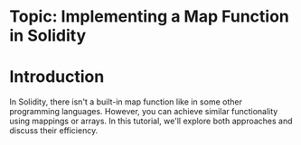 # **Topic: Implementing a Map Function in Solidity**
# **Introduction**
In Solidity, there isn't a built-in map function like in some other programming languages. However, you can achieve similar functionality using mappings or arrays. In this tutorial, we'll explore both approaches and discuss their efficiency.
